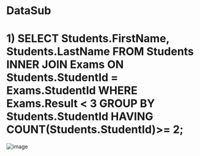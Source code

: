 # DataSub

# 1)  SELECT Students.FirstName, Students.LastName FROM Students INNER JOIN Exams ON Students.StudentId = Exams.StudentId WHERE Exams.Result < 3 GROUP BY Students.StudentId HAVING COUNT(Students.StudentId)>= 2;
![image](https://user-images.githubusercontent.com/77726265/144738997-8f8f0145-e24f-418b-87e5-ab50fb263999.png)
